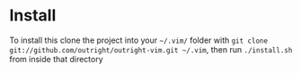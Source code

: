 Install
=======

To install this clone the project into your `~/.vim/` folder with `git clone git://github.com/outright/outright-vim.git ~/.vim`, then run `./install.sh` from inside that directory
